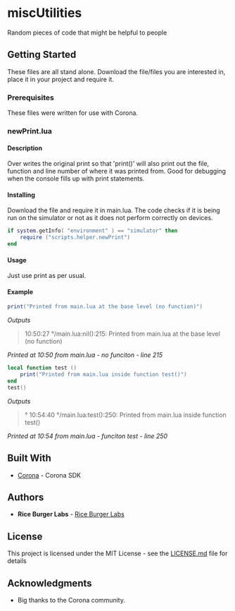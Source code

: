 # miscUtilities
Random pieces of code that might be helpful to people

## Getting Started

These files are all stand alone.  Download the file/files you are interested in, place it in your project and require it.

### Prerequisites

These files were written for use with Corona.  

### newPrint.lua
#### Description

Over writes the original print so that 'print()' will also print out the file, function and line number of where it was printed from.  Good for debugging when the console fills up with print statements.

#### Installing
Download the file and require it in main.lua.
The code checks if it is being run on the simulator or not as it does not perform correctly on devices.
```lua
if system.getInfo( "environment" ) == "simulator" then
    require ("scripts.helper.newPrint")
end 
```
#### Usage
Just use print as per usual.
#### Example
```lua
print("Printed from main.lua at the base level (no function)")
```
*Outputs*
>10:50:27 °/main.lua:nil():215: Printed from main.lua at the base level (no function)

*Printed at 10:50 from main.lua - no funciton - line 215*
```lua
local function test ()
	print("Printed from main.lua inside function test()")
end
test()
```
*Outputs*
>° 10:54:40 °/main.lua:test():250: Printed from main.lua inside function test()

*Printed at 10:54 from main.lua - funciton test - line 250*

## Built With
* [Corona](https://coronalabs.com/) - Corona SDK

## Authors

* **Rice Burger Labs** - [Rice Burger Labs](http://www.riceburgerlabs.com)

## License

This project is licensed under the MIT License - see the [LICENSE.md](LICENSE.md) file for details

## Acknowledgments
* Big thanks to the Corona community.
<!--stackedit_data:
eyJoaXN0b3J5IjpbLTEwNTAzNzU2NTddfQ==
-->